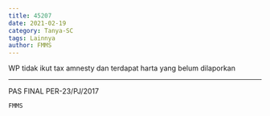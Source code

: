 ```yaml
---
title: 45207
date: 2021-02-19
category: Tanya-SC
tags: Lainnya
author: FMMS
---
```


WP tidak ikut tax amnesty dan terdapat harta yang belum dilaporkan

---

PAS FINAL PER-23/PJ/2017

`FMMS`
